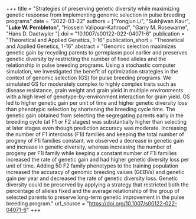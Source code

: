 +++
title = "Strategies of preserving genetic diversity while maximizing genetic response from implementing genomic selection in pulse breeding programs"
date = "2022-03-22"
authors = ["Yongjun Li", "Sukhjiwan Kaur", "**Luke W. Pembleton**", "Hossein Valipour-Kahrood", "Garry M. Rosewarne", "Hans D. Daetwyler "]
doi = "10.1007/s00122-022-04071-6"
publication = "Theoretical and Applied Genetics, 1-16"
publication_short = "Theoretical and Applied Genetics, 1-16"
abstract = "Genomic selection maximizes genetic gain by recycling parents to germplasm pool earlier and preserves genetic diversity by restricting the number of fixed alleles and the relationship in pulse breeding programs. Using a stochastic computer simulation, we investigated the benefit of optimization strategies in the context of genomic selection (GS) for pulse breeding programs. We simulated GS for moderately complex to highly complex traits such as disease resistance, grain weight and grain yield in multiple environments with a high level of genotype-by-environment interaction for grain yield. GS led to higher genetic gain per unit of time and higher genetic diversity loss than phenotypic selection by shortening the breeding cycle time. The genetic gain obtained from selecting the segregating parents early in the breeding cycle (at F1 or F2 stages) was substantially higher than selecting at later stages even though prediction accuracy was moderate. Increasing the number of F1 intercross (F1i) families and keeping the total number of progeny of F1i families constant, we observed a decrease in genetic gain and increase in genetic diversity, whereas increasing the number of progeny per F1i family while keeping a constant number of F1i families increased the rate of genetic gain and had higher genetic diversity loss per unit of time. Adding 50 F2 family phenotypes to the training population increased the accuracy of genomic breeding values (GEBVs) and genetic gain per year and decreased the rate of genetic diversity loss. Genetic diversity could be preserved by applying a strategy that restricted both the percentage of alleles fixed and the average relationship of the group of selected parents to preserve long-term genetic improvement in the pulse breeding program."
url_source = "https://doi.org/10.1007/s00122-022-04071-6"
+++